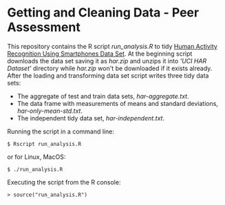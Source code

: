 Getting and Cleaning Data - Peer Assessment
===========================================

This repository contains the R script _run\_analysis.R_ to tidy
[Human Activity Recognition Using Smartphones Data Set](http://archive.ics.uci.edu/ml/datasets/Human+Activity+Recognition+Using+Smartphones).
At the beginning script downloads the data set saving it as _har.zip_ and
unzips it into _'UCI HAR Dataset'_ directory while _har.zip_ won't be downloaded
if it exists already. After the loading and transforming data set script
writes three tidy data sets:

- The aggregate of test and train data sets, _har-aggregate.txt_.
- The data frame with measurements of means and standard deviations, _har-only-mean-std.txt_.
- The independent tidy data set, _har-independent.txt_.

Running the script in a command line:

`$ Rscript run_analysis.R`

or for Linux, MacOS:

`$ ./run_analysis.R`

Executing the script from the R console:

`> source("run_analysis.R")`

